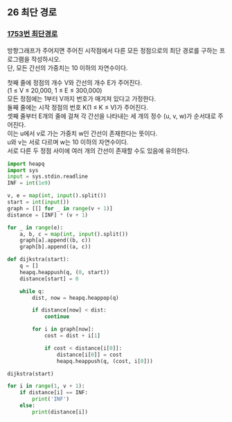 ## 26 최단 경로

### [1753번 최단경로](https://www.acmicpc.net/problem/1753)

방향그래프가 주어지면 주어진 시작점에서 다른 모든 정점으로의 최단 경로를 구하는 프로그램을 작성하시오.  
단, 모든 간선의 가중치는 10 이하의 자연수이다.

첫째 줄에 정점의 개수 V와 간선의 개수 E가 주어진다.  
(1 ≤ V ≤ 20,000, 1 ≤ E ≤ 300,000)  
모든 정점에는 1부터 V까지 번호가 매겨져 있다고 가정한다.  
둘째 줄에는 시작 정점의 번호 K(1 ≤ K ≤ V)가 주어진다.  
셋째 줄부터 E개의 줄에 걸쳐 각 간선을 나타내는 세 개의 정수 (u, v, w)가 순서대로 주어진다.  
이는 u에서 v로 가는 가중치 w인 간선이 존재한다는 뜻이다.  
u와 v는 서로 다르며 w는 10 이하의 자연수이다.  
서로 다른 두 정점 사이에 여러 개의 간선이 존재할 수도 있음에 유의한다.

```python
import heapq
import sys
input = sys.stdin.readline
INF = int(1e9)

v, e = map(int, input().split())
start = int(input())
graph = [[] for _ in range(v + 1)]
distance = [INF] * (v + 1)

for _ in range(e):
    a, b, c = map(int, input().split())
    graph[a].append((b, c))
    graph[b].append((a, c))

def dijkstra(start):
    q = []
    heapq.heappush(q, (0, start))
    distance[start] = 0

    while q:
        dist, now = heapq.heappop(q)

        if distance[now] < dist:
            continue

        for i in graph[now]:
            cost = dist + i[1]

            if cost < distance[i[0]]:
                distance[i[0]] = cost
                heapq.heappush(q, (cost, i[0]))

dijkstra(start)

for i in range(1, v + 1):
    if distance[i] == INF:
        print('INF')
    else:
        print(distance[i])
```
